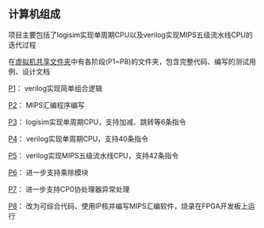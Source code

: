 ## 计算机组成

项目主要包括了logisim实现单周期CPU以及verilog实现MIPS五级流水线CPU的迭代过程

在[虚拟机共享文件夹](虚拟机共享文件夹)中有各阶段(P1~P8)的文件夹，包含完整代码、编写的测试用例、设计文档

[P1](虚拟机共享文件夹/P1)： verilog实现简单组合逻辑

[P2](虚拟机共享文件夹/P2)： MIPS汇编程序编写

[P3](虚拟机共享文件夹/P3)： logisim实现单周期CPU，支持加减、跳转等6条指令

[P4](虚拟机共享文件夹/P4)： verilog实现单周期CPU，支持40条指令

[P5](虚拟机共享文件夹/P5)： verilog实现MIPS五级流水线CPU，支持42条指令

[P6](虚拟机共享文件夹/P6)： 进一步支持乘除模块

[P7](虚拟机共享文件夹/P7)： 进一步支持CP0协处理器异常处理

[P8](虚拟机共享文件夹/P8)： 改为可综合代码、使用IP核并编写MIPS汇编软件，烧录在FPGA开发板上运行
